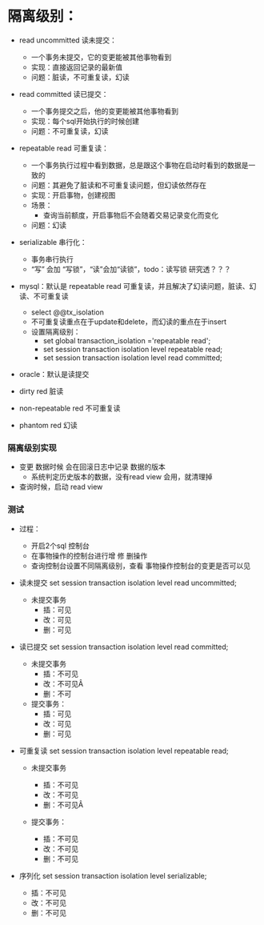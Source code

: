 # 隔离级别：
- read uncommitted 读未提交：
    - 一个事务未提交，它的变更能被其他事物看到
    - 实现：直接返回记录的最新值
    - 问题：脏读，不可重复读，幻读

- read committed 读已提交：
    - 一个事务提交之后，他的变更能被其他事物看到
    - 实现：每个sql开始执行的时候创建
    - 问题：不可重复读，幻读    

- repeatable read 可重复读：
    - 一个事务执行过程中看到数据，总是跟这个事物在启动时看到的数据是一致的
    - 问题：其避免了脏读和不可重复读问题，但幻读依然存在
    - 实现：开启事物，创建视图
    - 场景：
        - 查询当前额度，开启事物后不会随着交易记录变化而变化
    - 问题：幻读

- serializable 串行化：
    - 事务串行执行
    - “写” 会加 “写锁”，“读”会加“读锁”，todo：读写锁 研究透？？？

- mysql：默认是 repeatable read 可重复读，并且解决了幻读问题，脏读、幻读、不可重复读
  - select @@tx_isolation
  - 不可重复读重点在于update和delete，而幻读的重点在于insert
  - 设置隔离级别：
    - set global transaction_isolation ='repeatable read';
    - set session transaction isolation level repeatable read;
    - set session transaction isolation level read committed;


- oracle：默认是读提交
- dirty red 脏读
- non-repeatable red 不可重复读
- phantom red 幻读


### 隔离级别实现
- 变更 数据时候 会在回滚日志中记录 数据的版本
  - 系统判定历史版本的数据，没有read view 会用，就清理掉
- 查询时候，启动 read view



### 测试
- 过程：
  - 开启2个sql 控制台
  - 在事物操作的控制台进行增 修 删操作
  - 查询控制台设置不同隔离级别，查看 事物操作控制台的变更是否可以见

- 读未提交
set session transaction isolation level read uncommitted;
  - 未提交事务
  	- 插：可见
  	- 改：可见
  	- 删：可见

- 读已提交
set session transaction isolation level read committed;
  - 未提交事务
  	- 插：不可见
  	- 改：不可见Â
  	- 删：不可
  - 提交事务：
  	- 插：可见
  	- 改：可见
  	- 删：可见


- 可重复读
set session transaction isolation level repeatable read;
  - 未提交事务
  	- 插：不可见
  	- 改：不可见
  	- 删：不可见Â

  - 提交事务：
  	- 插：不可见
  	- 改：不可见
  	- 删：不可见

- 序列化
set session transaction isolation level serializable;
  - 插：不可见
  - 改：不可见
  - 删：不可见
